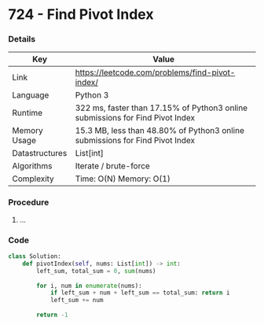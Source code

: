 # 724 - Find Pivot Index

### Details

| Key | Value |
| --- | ----- |
| Link | https://leetcode.com/problems/find-pivot-index/
| Language | Python 3
| Runtime | 322 ms, faster than 17.15% of Python3 online submissions for Find Pivot Index
| Memory Usage | 15.3 MB, less than 48.80% of Python3 online submissions for Find Pivot Index
| Datastructures | List[int]
| Algorithms | Iterate / brute-force
| Complexity | Time: O(N) Memory: O(1)

### Procedure

1. ...

### Code

```python
class Solution:
    def pivotIndex(self, nums: List[int]) -> int:
        left_sum, total_sum = 0, sum(nums)
        
        for i, num in enumerate(nums):
            if left_sum + num + left_sum == total_sum: return i
            left_sum += num
        
        return -1
```
